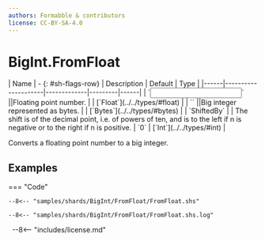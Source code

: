 ```yaml
---
authors: Formabble & contributors
license: CC-BY-SA-4.0
---
```



# BigInt.FromFloat

<div class="sh-parameters" markdown="1">
| Name | - {: #sh-flags-row} | Description | Default | Type |
|------|---------------------|-------------|---------|------|
| `<input>` ||Floating point number. | | [`Float`](../../types/#float) |
| `<output>` ||Big integer represented as bytes. | | [`Bytes`](../../types/#bytes) |
| `ShiftedBy` |  | The shift is of the decimal point, i.e. of powers of ten, and is to the left if n is negative or to the right if n is positive. | `0` | [`Int`](../../types/#int) |

</div>

Converts a floating point number to a big integer.

## Examples

=== "Code"

  ```x86asm linenums="1"
  --8<-- "samples/shards/BigInt/FromFloat/FromFloat.shs"
  ```

  ```
  --8<-- "samples/shards/BigInt/FromFloat/FromFloat.shs.log"
  ```
&nbsp;
--8<-- "includes/license.md"

